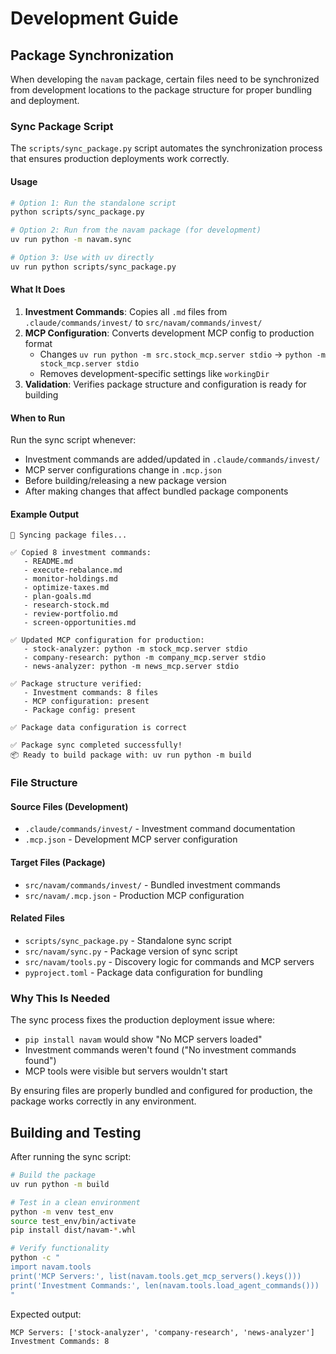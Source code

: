 # Development Guide

## Package Synchronization

When developing the `navam` package, certain files need to be synchronized from development locations to the package structure for proper bundling and deployment.

### Sync Package Script

The `scripts/sync_package.py` script automates the synchronization process that ensures production deployments work correctly.

#### Usage

```bash
# Option 1: Run the standalone script
python scripts/sync_package.py

# Option 2: Run from the navam package (for development)
uv run python -m navam.sync

# Option 3: Use with uv directly
uv run python scripts/sync_package.py
```

#### What It Does

1. **Investment Commands**: Copies all `.md` files from `.claude/commands/invest/` to `src/navam/commands/invest/`
2. **MCP Configuration**: Converts development MCP config to production format
   - Changes `uv run python -m src.stock_mcp.server stdio` → `python -m stock_mcp.server stdio`
   - Removes development-specific settings like `workingDir`
3. **Validation**: Verifies package structure and configuration is ready for building

#### When to Run

Run the sync script whenever:
- Investment commands are added/updated in `.claude/commands/invest/`
- MCP server configurations change in `.mcp.json`
- Before building/releasing a new package version
- After making changes that affect bundled package components

#### Example Output

```
🔄 Syncing package files...

✅ Copied 8 investment commands:
   - README.md
   - execute-rebalance.md
   - monitor-holdings.md
   - optimize-taxes.md
   - plan-goals.md
   - research-stock.md
   - review-portfolio.md
   - screen-opportunities.md

✅ Updated MCP configuration for production:
   - stock-analyzer: python -m stock_mcp.server stdio
   - company-research: python -m company_mcp.server stdio
   - news-analyzer: python -m news_mcp.server stdio

✅ Package structure verified:
   - Investment commands: 8 files
   - MCP configuration: present
   - Package config: present

✅ Package data configuration is correct

✅ Package sync completed successfully!
📦 Ready to build package with: uv run python -m build
```

### File Structure

#### Source Files (Development)
- `.claude/commands/invest/` - Investment command documentation
- `.mcp.json` - Development MCP server configuration

#### Target Files (Package)
- `src/navam/commands/invest/` - Bundled investment commands
- `src/navam/.mcp.json` - Production MCP configuration

#### Related Files
- `scripts/sync_package.py` - Standalone sync script
- `src/navam/sync.py` - Package version of sync script
- `src/navam/tools.py` - Discovery logic for commands and MCP servers
- `pyproject.toml` - Package data configuration for bundling

### Why This Is Needed

The sync process fixes the production deployment issue where:
- `pip install navam` would show "No MCP servers loaded"
- Investment commands weren't found ("No investment commands found")
- MCP tools were visible but servers wouldn't start

By ensuring files are properly bundled and configured for production, the package works correctly in any environment.

## Building and Testing

After running the sync script:

```bash
# Build the package
uv run python -m build

# Test in a clean environment
python -m venv test_env
source test_env/bin/activate
pip install dist/navam-*.whl

# Verify functionality
python -c "
import navam.tools
print('MCP Servers:', list(navam.tools.get_mcp_servers().keys()))
print('Investment Commands:', len(navam.tools.load_agent_commands()))
"
```

Expected output:
```
MCP Servers: ['stock-analyzer', 'company-research', 'news-analyzer']
Investment Commands: 8
```